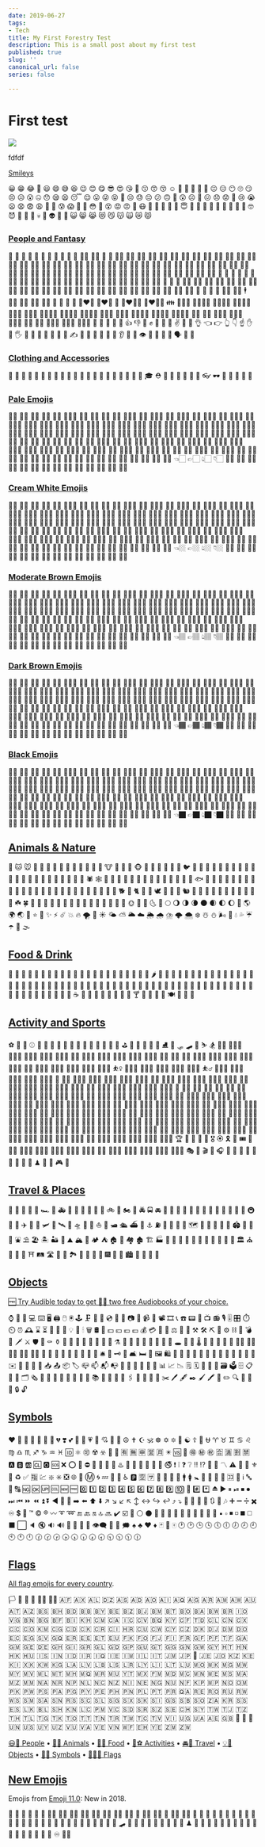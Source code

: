 ```yaml
---
date: 2019-06-27
tags:
- Tech
title: My First Forestry Test
description: This is a small post about my first test
published: true
slug: ''
canonical_url: false
series: false

---
```

# First test

![](/uploads/2019-06-29-animação.png)

fdfdf

[Smileys](https://emojipedia.org/people/ "Names and meanings of emojis")

😀 😁 😂 🤣 😃 😄 😅 😆 😉 😊 😋 😎 😍 😘 🥰 😗 😙 😚 ☺️ 🙂 🤗 🤩 🤔 🤨 😐 😑 😶 🙄 😏 😣 😥 😮 🤐 😯 😪 😫 😴 😌 😛 😜 😝 🤤 😒 😓 😔 😕 🙃 🤑 😲 ☹️ 🙁 😖 😞 😟 😤 😢 😭 😦 😧 😨 😩 🤯 😬 😰 😱 🥵 🥶 😳 🤪 😵 😡 😠 🤬 😷 🤒 🤕 🤢 🤮 🤧 😇 🤠 🤡 🥳 🥴 🥺 🤥 🤫 🤭 🧐 🤓 😈 👿 👹 👺 💀 👻 👽 🤖 💩 😺 😸 😹 😻 😼 😽 🙀 😿 😾

### [People and Fantasy](https://emojipedia.org/people/ "List of pale emojis")

👶 👧 🧒 👦 👩 🧑 👨 👵 🧓 👴 👲 👳‍♀️ 👳‍♂️ 🧕 🧔 👱‍♂️ 👱‍♀️ 👨‍🦰 👩‍🦰 👨‍🦱 👩‍🦱 👨‍🦲 👩‍🦲 👨‍🦳 👩‍🦳 🦸‍♀️ 🦸‍♂️ 🦹‍♀️ 🦹‍♂️ 👮‍♀️ 👮‍♂️ 👷‍♀️ 👷‍♂️ 💂‍♀️ 💂‍♂️ 🕵️‍♀️ 🕵️‍♂️ 👩‍⚕️ 👨‍⚕️ 👩‍🌾 👨‍🌾 👩‍🍳 👨‍🍳 👩‍🎓 👨‍🎓 👩‍🎤 👨‍🎤 👩‍🏫 👨‍🏫 👩‍🏭 👨‍🏭 👩‍💻 👨‍💻 👩‍💼 👨‍💼 👩‍🔧 👨‍🔧 👩‍🔬 👨‍🔬 👩‍🎨 👨‍🎨 👩‍🚒 👨‍🚒 👩‍✈️ 👨‍✈️ 👩‍🚀 👨‍🚀 👩‍⚖️ 👨‍⚖️ 👰 🤵 👸 🤴 🤶 🎅 🧙‍♀️ 🧙‍♂️ 🧝‍♀️ 🧝‍♂️ 🧛‍♀️ 🧛‍♂️ 🧟‍♀️ 🧟‍♂️ 🧞‍♀️ 🧞‍♂️ 🧜‍♀️ 🧜‍♂️ 🧚‍♀️ 🧚‍♂️ 👼 🤰 🤱 🙇‍♀️ 🙇‍♂️ 💁‍♀️ 💁‍♂️ 🙅‍♀️ 🙅‍♂️ 🙆‍♀️ 🙆‍♂️ 🙋‍♀️ 🙋‍♂️ 🤦‍♀️ 🤦‍♂️ 🤷‍♀️ 🤷‍♂️ 🙎‍♀️ 🙎‍♂️ 🙍‍♀️ 🙍‍♂️ 💇‍♀️ 💇‍♂️ 💆‍♀️ 💆‍♂️ 🧖‍♀️ 🧖‍♂️ 💅 🤳 💃 🕺 👯‍♀️ 👯‍♂️ 🕴 🚶‍♀️ 🚶‍♂️ 🏃‍♀️ 🏃‍♂️ 👫 👭 👬 💑 👩‍❤️‍👩 👨‍❤️‍👨 💏 👩‍❤️‍💋‍👩 👨‍❤️‍💋‍👨 👪 👨‍👩‍👧 👨‍👩‍👧‍👦 👨‍👩‍👦‍👦 👨‍👩‍👧‍👧 👩‍👩‍👦 👩‍👩‍👧 👩‍👩‍👧‍👦 👩‍👩‍👦‍👦 👩‍👩‍👧‍👧 👨‍👨‍👦 👨‍👨‍👧 👨‍👨‍👧‍👦 👨‍👨‍👦‍👦 👨‍👨‍👧‍👧 👩‍👦 👩‍👧 👩‍👧‍👦 👩‍👦‍👦 👩‍👧‍👧 👨‍👦 👨‍👧 👨‍👧‍👦 👨‍👦‍👦 👨‍👧‍👧 🤲 👐 🙌 👏 🤝 👍 👎 👊 ✊ 🤛 🤜 🤞 ✌️ 🤟 🤘 👌 👈 👉 👆 👇 ☝️ ✋ 🤚 🖐 🖖 👋 🤙 💪 🦵 🦶 🖕 ✍️ 🙏 💍 💄 💋 👄 👅 👂 👃 👣 👁 👀 🧠 🦴 🦷 🗣 👤 👥

### [Clothing and Accessories](https://emojipedia.org/people/ "List of pale emojis")

🧥 👚 👕 👖 👔 👗 👙 👘 👠 👡 👢 👞 👟 🥾 🥿 🧦 🧤 🧣 🎩 🧢 👒 🎓 ⛑ 👑 👝 👛 👜 💼 🎒 👓 🕶 🥽 🥼 🌂 🧵 🧶

### [Pale Emojis](https://emojipedia.org/emoji-modifier-fitzpatrick-type-1-2/ "List of pale emojis")

👶🏻 👦🏻 👧🏻 👨🏻 👩🏻 👱🏻‍♀️ 👱🏻 👴🏻 👵🏻 👲🏻 👳🏻‍♀️ 👳🏻 👮🏻‍♀️ 👮🏻 👷🏻‍♀️ 👷🏻 💂🏻‍♀️ 💂🏻 🕵🏻‍♀️ 🕵🏻 👩🏻‍⚕️ 👨🏻‍⚕️ 👩🏻‍🌾 👨🏻‍🌾 👩🏻‍🍳 👨🏻‍🍳 👩🏻‍🎓 👨🏻‍🎓 👩🏻‍🎤 👨🏻‍🎤 👩🏻‍🏫 👨🏻‍🏫 👩🏻‍🏭 👨🏻‍🏭 👩🏻‍💻 👨🏻‍💻 👩🏻‍💼 👨🏻‍💼 👩🏻‍🔧 👨🏻‍🔧 👩🏻‍🔬 👨🏻‍🔬 👩🏻‍🎨 👨🏻‍🎨 👩🏻‍🚒 👨🏻‍🚒 👩🏻‍✈️ 👨🏻‍✈️ 👩🏻‍🚀 👨🏻‍🚀 👩🏻‍⚖️ 👨🏻‍⚖️ 🤶🏻 🎅🏻 👸🏻 🤴🏻 👰🏻 🤵🏻 👼🏻 🤰🏻 🙇🏻‍♀️ 🙇🏻 💁🏻 💁🏻‍♂️ 🙅🏻 🙅🏻‍♂️ 🙆🏻 🙆🏻‍♂️ 🙋🏻 🙋🏻‍♂️ 🤦🏻‍♀️ 🤦🏻‍♂️ 🤷🏻‍♀️ 🤷🏻‍♂️ 🙎🏻 🙎🏻‍♂️ 🙍🏻 🙍🏻‍♂️ 💇🏻 💇🏻‍♂️ 💆🏻 💆🏻‍♂️ 🕴🏻 💃🏻 🕺🏻 🚶🏻‍♀️ 🚶🏻 🏃🏻‍♀️ 🏃🏻 🤲🏻 👐🏻 🙌🏻 👏🏻 🙏🏻 👍🏻 👎🏻 👊🏻 ✊🏻 🤛🏻 🤜🏻 🤞🏻 ✌🏻 🤟🏻 🤘🏻 👌🏻 👈🏻 👉🏻 👆🏻 👇🏻 ☝🏻 ✋🏻 🤚🏻 🖐🏻 🖖🏻 👋🏻 🤙🏻 💪🏻 🖕🏻 ✍🏻 🤳🏻 💅🏻 👂🏻 👃🏻

### [Cream White Emojis](https://emojipedia.org/emoji-modifier-fitzpatrick-type-3/ "List of cream white emojis")

👶🏼 👦🏼 👧🏼 👨🏼 👩🏼 👱🏼‍♀️ 👱🏼 👴🏼 👵🏼 👲🏼 👳🏼‍♀️ 👳🏼 👮🏼‍♀️ 👮🏼 👷🏼‍♀️ 👷🏼 💂🏼‍♀️ 💂🏼 🕵🏼‍♀️ 🕵🏼 👩🏼‍⚕️ 👨🏼‍⚕️ 👩🏼‍🌾 👨🏼‍🌾 👩🏼‍🍳 👨🏼‍🍳 👩🏼‍🎓 👨🏼‍🎓 👩🏼‍🎤 👨🏼‍🎤 👩🏼‍🏫 👨🏼‍🏫 👩🏼‍🏭 👨🏼‍🏭 👩🏼‍💻 👨🏼‍💻 👩🏼‍💼 👨🏼‍💼 👩🏼‍🔧 👨🏼‍🔧 👩🏼‍🔬 👨🏼‍🔬 👩🏼‍🎨 👨🏼‍🎨 👩🏼‍🚒 👨🏼‍🚒 👩🏼‍✈️ 👨🏼‍✈️ 👩🏼‍🚀 👨🏼‍🚀 👩🏼‍⚖️ 👨🏼‍⚖️ 🤶🏼 🎅🏼 👸🏼 🤴🏼 👰🏼 🤵🏼 👼🏼 🤰🏼 🙇🏼‍♀️ 🙇🏼 💁🏼 💁🏼‍♂️ 🙅🏼 🙅🏼‍♂️ 🙆🏼 🙆🏼‍♂️ 🙋🏼 🙋🏼‍♂️ 🤦🏼‍♀️ 🤦🏼‍♂️ 🤷🏼‍♀️ 🤷🏼‍♂️ 🙎🏼 🙎🏼‍♂️ 🙍🏼 🙍🏼‍♂️ 💇🏼 💇🏼‍♂️ 💆🏼 💆🏼‍♂️ 🕴🏼 💃🏼 🕺🏼 🚶🏼‍♀️ 🚶🏼 🏃🏼‍♀️ 🏃🏼 🤲🏼 👐🏼 🙌🏼 👏🏼 🙏🏼 👍🏼 👎🏼 👊🏼 ✊🏼 🤛🏼 🤜🏼 🤞🏼 ✌🏼 🤟🏼 🤘🏼 👌🏼 👈🏼 👉🏼 👆🏼 👇🏼 ☝🏼 ✋🏼 🤚🏼 🖐🏼 🖖🏼 👋🏼 🤙🏼 💪🏼 🖕🏼 ✍🏼 🤳🏼 💅🏼 👂🏼 👃🏼

### [Moderate Brown Emojis](https://emojipedia.org/emoji-modifier-fitzpatrick-type-4/ "List of moderate brown emojis")

👶🏽 👦🏽 👧🏽 👨🏽 👩🏽 👱🏽‍♀️ 👱🏽 👴🏽 👵🏽 👲🏽 👳🏽‍♀️ 👳🏽 👮🏽‍♀️ 👮🏽 👷🏽‍♀️ 👷🏽 💂🏽‍♀️ 💂🏽 🕵🏽‍♀️ 🕵🏽 👩🏽‍⚕️ 👨🏽‍⚕️ 👩🏽‍🌾 👨🏽‍🌾 👩🏽‍🍳 👨🏽‍🍳 👩🏽‍🎓 👨🏽‍🎓 👩🏽‍🎤 👨🏽‍🎤 👩🏽‍🏫 👨🏽‍🏫 👩🏽‍🏭 👨🏽‍🏭 👩🏽‍💻 👨🏽‍💻 👩🏽‍💼 👨🏽‍💼 👩🏽‍🔧 👨🏽‍🔧 👩🏽‍🔬 👨🏽‍🔬 👩🏽‍🎨 👨🏽‍🎨 👩🏽‍🚒 👨🏽‍🚒 👩🏽‍✈️ 👨🏽‍✈️ 👩🏽‍🚀 👨🏽‍🚀 👩🏽‍⚖️ 👨🏽‍⚖️ 🤶🏽 🎅🏽 👸🏽 🤴🏽 👰🏽 🤵🏽 👼🏽 🤰🏽 🙇🏽‍♀️ 🙇🏽 💁🏽 💁🏽‍♂️ 🙅🏽 🙅🏽‍♂️ 🙆🏽 🙆🏽‍♂️ 🙋🏽 🙋🏽‍♂️ 🤦🏽‍♀️ 🤦🏽‍♂️ 🤷🏽‍♀️ 🤷🏽‍♂️ 🙎🏽 🙎🏽‍♂️ 🙍🏽 🙍🏽‍♂️ 💇🏽 💇🏽‍♂️ 💆🏽 💆🏽‍♂️ 🕴🏼 💃🏽 🕺🏽 🚶🏽‍♀️ 🚶🏽 🏃🏽‍♀️ 🏃🏽 🤲🏽 👐🏽 🙌🏽 👏🏽 🙏🏽 👍🏽 👎🏽 👊🏽 ✊🏽 🤛🏽 🤜🏽 🤞🏽 ✌🏽 🤟🏽 🤘🏽 👌🏽 👈🏽 👉🏽 👆🏽 👇🏽 ☝🏽 ✋🏽 🤚🏽 🖐🏽 🖖🏽 👋🏽 🤙🏽 💪🏽 🖕🏽 ✍🏽 🤳🏽 💅🏽 👂🏽 👃🏽

### [Dark Brown Emojis](https://emojipedia.org/emoji-modifier-fitzpatrick-type-5/ "List of dark brown emojis")

👶🏾 👦🏾 👧🏾 👨🏾 👩🏾 👱🏾‍♀️ 👱🏾 👴🏾 👵🏾 👲🏾 👳🏾‍♀️ 👳🏾 👮🏾‍♀️ 👮🏾 👷🏾‍♀️ 👷🏾 💂🏾‍♀️ 💂🏾 🕵🏾‍♀️ 🕵🏾 👩🏾‍⚕️ 👨🏾‍⚕️ 👩🏾‍🌾 👨🏾‍🌾 👩🏾‍🍳 👨🏾‍🍳 👩🏾‍🎓 👨🏾‍🎓 👩🏾‍🎤 👨🏾‍🎤 👩🏾‍🏫 👨🏾‍🏫 👩🏾‍🏭 👨🏾‍🏭 👩🏾‍💻 👨🏾‍💻 👩🏾‍💼 👨🏾‍💼 👩🏾‍🔧 👨🏾‍🔧 👩🏾‍🔬 👨🏾‍🔬 👩🏾‍🎨 👨🏾‍🎨 👩🏾‍🚒 👨🏾‍🚒 👩🏾‍✈️ 👨🏾‍✈️ 👩🏾‍🚀 👨🏾‍🚀 👩🏾‍⚖️ 👨🏾‍⚖️ 🤶🏾 🎅🏾 👸🏾 🤴🏾 👰🏾 🤵🏾 👼🏾 🤰🏾 🙇🏾‍♀️ 🙇🏾 💁🏾 💁🏾‍♂️ 🙅🏾 🙅🏾‍♂️ 🙆🏾 🙆🏾‍♂️ 🙋🏾 🙋🏾‍♂️ 🤦🏾‍♀️ 🤦🏾‍♂️ 🤷🏾‍♀️ 🤷🏾‍♂️ 🙎🏾 🙎🏾‍♂️ 🙍🏾 🙍🏾‍♂️ 💇🏾 💇🏾‍♂️ 💆🏾 💆🏾‍♂️ 🕴🏾 💃🏾 🕺🏾 🚶🏾‍♀️ 🚶🏾 🏃🏾‍♀️ 🏃🏾 🤲🏾 👐🏾 🙌🏾 👏🏾 🙏🏾 👍🏾 👎🏾 👊🏾 ✊🏾 🤛🏾 🤜🏾 🤞🏾 ✌🏾 🤟🏾 🤘🏾 👌🏾 👈🏾 👉🏾 👆🏾 👇🏾 ☝🏾 ✋🏾 🤚🏾 🖐🏾 🖖🏾 👋🏾 🤙🏾 💪🏾 🖕🏾 ✍🏾 🤳🏾 💅🏾 👂🏾 👃🏾

### [Black Emojis](https://emojipedia.org/emoji-modifier-fitzpatrick-type-6/ "List of black emojis")

👶🏿 👦🏿 👧🏿 👨🏿 👩🏿 👱🏿‍♀️ 👱🏿 👴🏿 👵🏿 👲🏿 👳🏿‍♀️ 👳🏿 👮🏿‍♀️ 👮🏿 👷🏿‍♀️ 👷🏿 💂🏿‍♀️ 💂🏿 🕵🏿‍♀️ 🕵🏿 👩🏿‍⚕️ 👨🏿‍⚕️ 👩🏿‍🌾 👨🏿‍🌾 👩🏿‍🍳 👨🏿‍🍳 👩🏿‍🎓 👨🏿‍🎓 👩🏿‍🎤 👨🏿‍🎤 👩🏿‍🏫 👨🏿‍🏫 👩🏿‍🏭 👨🏿‍🏭 👩🏿‍💻 👨🏿‍💻 👩🏿‍💼 👨🏿‍💼 👩🏿‍🔧 👨🏿‍🔧 👩🏿‍🔬 👨🏿‍🔬 👩🏿‍🎨 👨🏿‍🎨 👩🏿‍🚒 👨🏿‍🚒 👩🏿‍✈️ 👨🏿‍✈️ 👩🏿‍🚀 👨🏿‍🚀 👩🏿‍⚖️ 👨🏿‍⚖️ 🤶🏿 🎅🏿 👸🏿 🤴🏿 👰🏿 🤵🏿 👼🏿 🤰🏿 🙇🏿‍♀️ 🙇🏿 💁🏿 💁🏿‍♂️ 🙅🏿 🙅🏿‍♂️ 🙆🏿 🙆🏿‍♂️ 🙋🏿 🙋🏿‍♂️ 🤦🏿‍♀️ 🤦🏿‍♂️ 🤷🏿‍♀️ 🤷🏿‍♂️ 🙎🏿 🙎🏿‍♂️ 🙍🏿 🙍🏿‍♂️ 💇🏿 💇🏿‍♂️ 💆🏿 💆🏿‍♂️ 🕴🏿 💃🏿 🕺🏿 🚶🏿‍♀️ 🚶🏿 🏃🏿‍♀️ 🏃🏿 🤲🏿 👐🏿 🙌🏿 👏🏿 🙏🏿 👍🏿 👎🏿 👊🏿 ✊🏿 🤛🏿 🤜🏿 🤞🏿 ✌🏿 🤟🏿 🤘🏿 👌🏿 👈🏿 👉🏿 👆🏿 👇🏿 ☝🏿 ✋🏿 🤚🏿 🖐🏿 🖖🏿 👋🏿 🤙🏿 💪🏿 🖕🏿 ✍🏿 🤳🏿 💅🏿 👂🏿 👃🏿

## [Animals & Nature](https://emojipedia.org/nature/ "Names and meanings of Animals and Nature Emojis")

🐶 🐱 🐭 🐹 🐰 🦊 🦝 🐻 🐼 🦘 🦡 🐨 🐯 🦁 🐮 🐷 🐽 🐸 🐵 🙈 🙉 🙊 🐒 🐔 🐧 🐦 🐤 🐣 🐥 🦆 🦢 🦅 🦉 🦚 🦜 🦇 🐺 🐗 🐴 🦄 🐝 🐛 🦋 🐌 🐚 🐞 🐜 🦗 🕷 🕸 🦂 🦟 🦠 🐢 🐍 🦎 🦖 🦕 🐙 🦑 🦐 🦀 🐡 🐠 🐟 🐬 🐳 🐋 🦈 🐊 🐅 🐆 🦓 🦍 🐘 🦏 🦛 🐪 🐫 🦙 🦒 🐃 🐂 🐄 🐎 🐖 🐏 🐑 🐐 🦌 🐕 🐩 🐈 🐓 🦃 🕊 🐇 🐁 🐀 🐿 🦔 🐾 🐉 🐲 🌵 🎄 🌲 🌳 🌴 🌱 🌿 ☘️ 🍀 🎍 🎋 🍃 🍂 🍁 🍄 🌾 💐 🌷 🌹 🥀 🌺 🌸 🌼 🌻 🌞 🌝 🌛 🌜 🌚 🌕 🌖 🌗 🌘 🌑 🌒 🌓 🌔 🌙 🌎 🌍 🌏 💫 ⭐️ 🌟 ✨ ⚡️ ☄️ 💥 🔥 🌪 🌈 ☀️ 🌤 ⛅️ 🌥 ☁️ 🌦 🌧 ⛈ 🌩 🌨 ❄️ ☃️ ⛄️ 🌬 💨 💧 💦 ☔️ ☂️ 🌊 🌫

## [Food & Drink](https://emojipedia.org/food-drink/ "Names and meanings of Food and Drink Emojis")

🍏 🍎 🍐 🍊 🍋 🍌 🍉 🍇 🍓 🍈 🍒 🍑 🍍 🥭 🥥 🥝 🍅 🍆 🥑 🥦 🥒 🥬 🌶 🌽 🥕 🥔 🍠 🥐 🍞 🥖 🥨 🥯 🧀 🥚 🍳 🥞 🥓 🥩 🍗 🍖 🌭 🍔 🍟 🍕 🥪 🥙 🌮 🌯 🥗 🥘 🥫 🍝 🍜 🍲 🍛 🍣 🍱 🥟 🍤 🍙 🍚 🍘 🍥 🥮 🥠 🍢 🍡 🍧 🍨 🍦 🥧 🍰 🎂 🍮 🍭 🍬 🍫 🍿 🧂 🍩 🍪 🌰 🥜 🍯 🥛 🍼 ☕️ 🍵 🥤 🍶 🍺 🍻 🥂 🍷 🥃 🍸 🍹 🍾 🥄 🍴 🍽 🥣 🥡 🥢

## [Activity and Sports](https://emojipedia.org/activity/ "Names and meanings of Sport Emojis")

⚽️ 🏀 🏈 ⚾️ 🥎 🏐 🏉 🎾 🥏 🎱 🏓 🏸 🥅 🏒 🏑 🥍 🏏 ⛳️ 🏹 🎣 🥊 🥋 🎽 ⛸ 🥌 🛷 🛹 🎿 ⛷ 🏂 🏋️‍♀️ 🏋🏻‍♀️ 🏋🏼‍♀️ 🏋🏽‍♀️ 🏋🏾‍♀️ 🏋🏿‍♀️ 🏋️‍♂️ 🏋🏻‍♂️ 🏋🏼‍♂️ 🏋🏽‍♂️ 🏋🏾‍♂️ 🏋🏿‍♂️ 🤼‍♀️ 🤼‍♂️ 🤸‍♀️ 🤸🏻‍♀️ 🤸🏼‍♀️ 🤸🏽‍♀️ 🤸🏾‍♀️ 🤸🏿‍♀️ 🤸‍♂️ 🤸🏻‍♂️ 🤸🏼‍♂️ 🤸🏽‍♂️ 🤸🏾‍♂️ 🤸🏿‍♂️ ⛹️‍♀️ ⛹🏻‍♀️ ⛹🏼‍♀️ ⛹🏽‍♀️ ⛹🏾‍♀️ ⛹🏿‍♀️ ⛹️‍♂️ ⛹🏻‍♂️ ⛹🏼‍♂️ ⛹🏽‍♂️ ⛹🏾‍♂️ ⛹🏿‍♂️ 🤺 🤾‍♀️ 🤾🏻‍♀️ 🤾🏼‍♀️ 🤾🏾‍♀️ 🤾🏾‍♀️ 🤾🏿‍♀️ 🤾‍♂️ 🤾🏻‍♂️ 🤾🏼‍♂️ 🤾🏽‍♂️ 🤾🏾‍♂️ 🤾🏿‍♂️ 🏌️‍♀️ 🏌🏻‍♀️ 🏌🏼‍♀️ 🏌🏽‍♀️ 🏌🏾‍♀️ 🏌🏿‍♀️ 🏌️‍♂️ 🏌🏻‍♂️ 🏌🏼‍♂️ 🏌🏽‍♂️ 🏌🏾‍♂️ 🏌🏿‍♂️ 🏇 🏇🏻 🏇🏼 🏇🏽 🏇🏾 🏇🏿 🧘‍♀️ 🧘🏻‍♀️ 🧘🏼‍♀️ 🧘🏽‍♀️ 🧘🏾‍♀️ 🧘🏿‍♀️ 🧘‍♂️ 🧘🏻‍♂️ 🧘🏼‍♂️ 🧘🏽‍♂️ 🧘🏾‍♂️ 🧘🏿‍♂️ 🏄‍♀️ 🏄🏻‍♀️ 🏄🏼‍♀️ 🏄🏽‍♀️ 🏄🏾‍♀️ 🏄🏿‍♀️ 🏄‍♂️ 🏄🏻‍♂️ 🏄🏼‍♂️ 🏄🏽‍♂️ 🏄🏾‍♂️ 🏄🏿‍♂️ 🏊‍♀️ 🏊🏻‍♀️ 🏊🏼‍♀️ 🏊🏽‍♀️ 🏊🏾‍♀️ 🏊🏿‍♀️ 🏊‍♂️ 🏊🏻‍♂️ 🏊🏼‍♂️ 🏊🏽‍♂️ 🏊🏾‍♂️ 🏊🏿‍♂️ 🤽‍♀️ 🤽🏻‍♀️ 🤽🏼‍♀️ 🤽🏽‍♀️ 🤽🏾‍♀️ 🤽🏿‍♀️ 🤽‍♂️ 🤽🏻‍♂️ 🤽🏼‍♂️ 🤽🏽‍♂️ 🤽🏾‍♂️ 🤽🏿‍♂️ 🚣‍♀️ 🚣🏻‍♀️ 🚣🏼‍♀️ 🚣🏽‍♀️ 🚣🏾‍♀️ 🚣🏿‍♀️ 🚣‍♂️ 🚣🏻‍♂️ 🚣🏼‍♂️ 🚣🏽‍♂️ 🚣🏾‍♂️ 🚣🏿‍♂️ 🧗‍♀️ 🧗🏻‍♀️ 🧗🏼‍♀️ 🧗🏽‍♀️ 🧗🏾‍♀️ 🧗🏿‍♀️ 🧗‍♂️ 🧗🏻‍♂️ 🧗🏼‍♂️ 🧗🏽‍♂️ 🧗🏾‍♂️ 🧗🏿‍♂️ 🚵‍♀️ 🚵🏻‍♀️ 🚵🏼‍♀️ 🚵🏽‍♀️ 🚵🏾‍♀️ 🚵🏿‍♀️ 🚵‍♂️ 🚵🏻‍♂️ 🚵🏼‍♂️ 🚵🏽‍♂️ 🚵🏾‍♂️ 🚵🏿‍♂️ 🚴‍♀️ 🚴🏻‍♀️ 🚴🏼‍♀️ 🚴🏽‍♀️ 🚴🏾‍♀️ 🚴🏿‍♀️ 🚴‍♂️ 🚴🏻‍♂️ 🚴🏼‍♂️ 🚴🏽‍♂️ 🚴🏾‍♂️ 🚴🏿‍♂️ 🏆 🥇 🥈 🥉 🏅 🎖 🏵 🎗 🎫 🎟 🎪 🤹‍♀️ 🤹🏻‍♀️ 🤹🏼‍♀️ 🤹🏽‍♀️ 🤹🏾‍♀️ 🤹🏿‍♀️ 🤹‍♂️ 🤹🏻‍♂️ 🤹🏼‍♂️ 🤹🏽‍♂️ 🤹🏾‍♂️ 🤹🏿‍♂️ 🎭 🎨 🎬 🎤 🎧 🎼 🎹 🥁 🎷 🎺 🎸 🎻 🎲 🧩 ♟ 🎯 🎳 🎮 🎰

## [Travel & Places](https://emojipedia.org/travel-places/ "Names and meanings of Travel and Places Emojis")

🚗 🚕 🚙 🚌 🚎 🏎 🚓 🚑 🚒 🚐 🚚 🚛 🚜 🛴 🚲 🛵 🏍 🚨 🚔 🚍 🚘 🚖 🚡 🚠 🚟 🚃 🚋 🚞 🚝 🚄 🚅 🚈 🚂 🚆 🚇 🚊 🚉 ✈️ 🛫 🛬 🛩 💺 🛰 🚀 🛸 🚁 🛶 ⛵️ 🚤 🛥 🛳 ⛴ 🚢 ⚓️ ⛽️ 🚧 🚦 🚥 🚏 🗺 🗿 🗽 🗼 🏰 🏯 🏟 🎡 🎢 🎠 ⛲️ ⛱ 🏖 🏝 🏜 🌋 ⛰ 🏔 🗻 🏕 ⛺️ 🏠 🏡 🏘 🏚 🏗 🏭 🏢 🏬 🏣 🏤 🏥 🏦 🏨 🏪 🏫 🏩 💒 🏛 ⛪️ 🕌 🕍 🕋 ⛩ 🛤 🛣 🗾 🎑 🏞 🌅 🌄 🌠 🎇 🎆 🌇 🌆 🏙 🌃 🌌 🌉 🌁

## [Objects](https://emojipedia.org/objects/ "Names and meanings of Object Emojis")

[🆓 Try Audible today to get 📗📕 two free Audiobooks of your choice.](http://www.amazon.com/Audible-Free-Trial-Digital-Membership/dp/B00NB86OYE/?ref_=assoc_tag_ph_1422899139880&_encoding=UTF8&camp=1789&creative=9325&linkCode=pf4&tag=getemoji-20&linkId=MLFBFKMSJDAEBNCN)

⌚️ 📱 📲 💻 ⌨️ 🖥 🖨 🖱 🖲 🕹 🗜 💽 💾 💿 📀 📼 📷 📸 📹 🎥 📽 🎞 📞 ☎️ 📟 📠 📺 📻 🎙 🎚 🎛 ⏱ ⏲ ⏰ 🕰 ⌛️ ⏳ 📡 🔋 🔌 💡 🔦 🕯 🗑 🛢 💸 💵 💴 💶 💷 💰 💳 🧾 💎 ⚖️ 🔧 🔨 ⚒ 🛠 ⛏ 🔩 ⚙️ ⛓ 🔫 💣 🔪 🗡 ⚔️ 🛡 🚬 ⚰️ ⚱️ 🏺 🧭 🧱 🔮 🧿 🧸 📿 💈 ⚗️ 🔭 🧰 🧲 🧪 🧫 🧬 🧯 🔬 🕳 💊 💉 🌡 🚽 🚰 🚿 🛁 🛀 🛀🏻 🛀🏼 🛀🏽 🛀🏾 🛀🏿 🧴 🧵 🧶 🧷 🧹 🧺 🧻 🧼 🧽 🛎 🔑 🗝 🚪 🛋 🛏 🛌 🖼 🛍 🧳 🛒 🎁 🎈 🎏 🎀 🎊 🎉 🧨 🎎 🏮 🎐 🧧 ✉️ 📩 📨 📧 💌 📥 📤 📦 🏷 📪 📫 📬 📭 📮 📯 📜 📃 📄 📑 📊 📈 📉 🗒 🗓 📆 📅 📇 🗃 🗳 🗄 📋 📁 📂 🗂 🗞 📰 📓 📔 📒 📕 📗 📘 📙 📚 📖 🔖 🔗 📎 🖇 📐 📏 📌 📍 ✂️ 🖊 🖋 ✒️ 🖌 🖍 📝 ✏️ 🔍 🔎 🔏 🔐 🔒 🔓

## [Symbols](https://emojipedia.org/objects/ "Names and meanings of Symbol Emojis")

❤️ 🧡 💛 💚 💙 💜 🖤 💔 ❣️ 💕 💞 💓 💗 💖 💘 💝 💟 ☮️ ✝️ ☪️ 🕉 ☸️ ✡️ 🔯 🕎 ☯️ ☦️ 🛐 ⛎ ♈️ ♉️ ♊️ ♋️ ♌️ ♍️ ♎️ ♏️ ♐️ ♑️ ♒️ ♓️ 🆔 ⚛️ 🉑 ☢️ ☣️ 📴 📳 🈶 🈚️ 🈸 🈺 🈷️ ✴️ 🆚 💮 🉐 ㊙️ ㊗️ 🈴 🈵 🈹 🈲 🅰️ 🅱️ 🆎 🆑 🅾️ 🆘 ❌ ⭕️ 🛑 ⛔️ 📛 🚫 💯 💢 ♨️ 🚷 🚯 🚳 🚱 🔞 📵 🚭 ❗️ ❕ ❓ ❔ ‼️ ⁉️ 🔅 🔆 〽️ ⚠️ 🚸 🔱 ⚜️ 🔰 ♻️ ✅ 🈯️ 💹 ❇️ ✳️ ❎ 🌐 💠 Ⓜ️ 🌀 💤 🏧 🚾 ♿️ 🅿️ 🈳 🈂️ 🛂 🛃 🛄 🛅 🚹 🚺 🚼 🚻 🚮 🎦 📶 🈁 🔣 ℹ️ 🔤 🔡 🔠 🆖 🆗 🆙 🆒 🆕 🆓 0️⃣ 1️⃣ 2️⃣ 3️⃣ 4️⃣ 5️⃣ 6️⃣ 7️⃣ 8️⃣ 9️⃣ 🔟 🔢 #️⃣ *️⃣ ⏏️ ▶️ ⏸ ⏯ ⏹ ⏺ ⏭ ⏮ ⏩ ⏪ ⏫ ⏬ ◀️ 🔼 🔽 ➡️ ⬅️ ⬆️ ⬇️ ↗️ ↘️ ↙️ ↖️ ↕️ ↔️ ↪️ ↩️ ⤴️ ⤵️ 🔀 🔁 🔂 🔄 🔃 🎵 🎶 ➕ ➖ ➗ ✖️ ♾ 💲 💱 ™️ ©️ ®️ 〰️ ➰ ➿ 🔚 🔙 🔛 🔝 🔜 ✔️ ☑️ 🔘 ⚪️ ⚫️ 🔴 🔵 🔺 🔻 🔸 🔹 🔶 🔷 🔳 🔲 ▪️ ▫️ ◾️ ◽️ ◼️ ◻️ ⬛️ ⬜️ 🔈 🔇 🔉 🔊 🔔 🔕 📣 📢 👁‍🗨 💬 💭 🗯 ♠️ ♣️ ♥️ ♦️ 🃏 🎴 🀄️ 🕐 🕑 🕒 🕓 🕔 🕕 🕖 🕗 🕘 🕙 🕚 🕛 🕜 🕝 🕞 🕟 🕠 🕡 🕢 🕣 🕤 🕥 🕦 🕧

## [Flags](https://emojipedia.org/flags/ "Names and meanings of Flag Emojis")

[All flag emojis for every country](http://emojiflags.com/).

🏳️ 🏴 🏁 🚩 🏳️‍🌈 🏴‍☠️ 🇦🇫 🇦🇽 🇦🇱 🇩🇿 🇦🇸 🇦🇩 🇦🇴 🇦🇮 🇦🇶 🇦🇬 🇦🇷 🇦🇲 🇦🇼 🇦🇺 🇦🇹 🇦🇿 🇧🇸 🇧🇭 🇧🇩 🇧🇧 🇧🇾 🇧🇪 🇧🇿 🇧🇯 🇧🇲 🇧🇹 🇧🇴 🇧🇦 🇧🇼 🇧🇷 🇮🇴 🇻🇬 🇧🇳 🇧🇬 🇧🇫 🇧🇮 🇰🇭 🇨🇲 🇨🇦 🇮🇨 🇨🇻 🇧🇶 🇰🇾 🇨🇫 🇹🇩 🇨🇱 🇨🇳 🇨🇽 🇨🇨 🇨🇴 🇰🇲 🇨🇬 🇨🇩 🇨🇰 🇨🇷 🇨🇮 🇭🇷 🇨🇺 🇨🇼 🇨🇾 🇨🇿 🇩🇰 🇩🇯 🇩🇲 🇩🇴 🇪🇨 🇪🇬 🇸🇻 🇬🇶 🇪🇷 🇪🇪 🇪🇹 🇪🇺 🇫🇰 🇫🇴 🇫🇯 🇫🇮 🇫🇷 🇬🇫 🇵🇫 🇹🇫 🇬🇦 🇬🇲 🇬🇪 🇩🇪 🇬🇭 🇬🇮 🇬🇷 🇬🇱 🇬🇩 🇬🇵 🇬🇺 🇬🇹 🇬🇬 🇬🇳 🇬🇼 🇬🇾 🇭🇹 🇭🇳 🇭🇰 🇭🇺 🇮🇸 🇮🇳 🇮🇩 🇮🇷 🇮🇶 🇮🇪 🇮🇲 🇮🇱 🇮🇹 🇯🇲 🇯🇵 🎌 🇯🇪 🇯🇴 🇰🇿 🇰🇪 🇰🇮 🇽🇰 🇰🇼 🇰🇬 🇱🇦 🇱🇻 🇱🇧 🇱🇸 🇱🇷 🇱🇾 🇱🇮 🇱🇹 🇱🇺 🇲🇴 🇲🇰 🇲🇬 🇲🇼 🇲🇾 🇲🇻 🇲🇱 🇲🇹 🇲🇭 🇲🇶 🇲🇷 🇲🇺 🇾🇹 🇲🇽 🇫🇲 🇲🇩 🇲🇨 🇲🇳 🇲🇪 🇲🇸 🇲🇦 🇲🇿 🇲🇲 🇳🇦 🇳🇷 🇳🇵 🇳🇱 🇳🇨 🇳🇿 🇳🇮 🇳🇪 🇳🇬 🇳🇺 🇳🇫 🇰🇵 🇲🇵 🇳🇴 🇴🇲 🇵🇰 🇵🇼 🇵🇸 🇵🇦 🇵🇬 🇵🇾 🇵🇪 🇵🇭 🇵🇳 🇵🇱 🇵🇹 🇵🇷 🇶🇦 🇷🇪 🇷🇴 🇷🇺 🇷🇼 🇼🇸 🇸🇲 🇸🇦 🇸🇳 🇷🇸 🇸🇨 🇸🇱 🇸🇬 🇸🇽 🇸🇰 🇸🇮 🇬🇸 🇸🇧 🇸🇴 🇿🇦 🇰🇷 🇸🇸 🇪🇸 🇱🇰 🇧🇱 🇸🇭 🇰🇳 🇱🇨 🇵🇲 🇻🇨 🇸🇩 🇸🇷 🇸🇿 🇸🇪 🇨🇭 🇸🇾 🇹🇼 🇹🇯 🇹🇿 🇹🇭 🇹🇱 🇹🇬 🇹🇰 🇹🇴 🇹🇹 🇹🇳 🇹🇷 🇹🇲 🇹🇨 🇹🇻 🇻🇮 🇺🇬 🇺🇦 🇦🇪 🇬🇧 🏴󠁧󠁢󠁥󠁮󠁧󠁿 🏴󠁧󠁢󠁳󠁣󠁴󠁿 🏴󠁧󠁢󠁷󠁬󠁳󠁿 🇺🇳 🇺🇸 🇺🇾 🇺🇿 🇻🇺 🇻🇦 🇻🇪 🇻🇳 🇼🇫 🇪🇭 🇾🇪 🇿🇲 🇿🇼

[😃💁 People](https://getemoji.com/#smileys) • [🐻🌻 Animals](https://getemoji.com/#animals-nature) • [🍔🍹 Food](https://getemoji.com/#food-drink) • [🎷⚽️ Activities](https://getemoji.com/#activities) • [🚘🌇 Travel](https://getemoji.com/#travel-places) • [💡🎉 Objects](https://getemoji.com/#objects) • [💖🔣 Symbols](https://getemoji.com/#symbols) • [🎌🏳️‍🌈 Flags](https://getemoji.com/#flags)

## [New Emojis](https://emojipedia.org/new/ "New 2017 Emojis")

Emojis from [Emoji 11.0](https://emojipedia.org/emoji-11.0/ "New 2018 Emojis"): New in 2018.

🥰 🥵 🥶 🥳 🥴 🥺 👨‍🦰 👩‍🦰 👨‍🦱 👩‍🦱 👨‍🦲 👩‍🦲 👨‍🦳 👩‍🦳 🦸 🦸‍♀️ 🦸‍♂️ 🦹 🦹‍♀️ 🦹‍♂️ 🦵 🦶 🦴 🦷 🥽 🥼 🥾 🥿 🦝 🦙 🦛 🦘 🦡 🦢 🦚 🦜 🦞 🦟 🦠 🥭 🥬 🥯 🧂 🥮 🧁 🧭 🧱 🛹 🧳 🧨 🧧 🥎 🥏 🥍 🧿 🧩 🧸 ♟ 🧮 🧾 🧰 🧲 🧪 🧫 🧬 🧯 🧴 🧵 🧶 🧷 🧹 🧺 🧻 🧼 🧽 ♾ 🏴‍☠️
